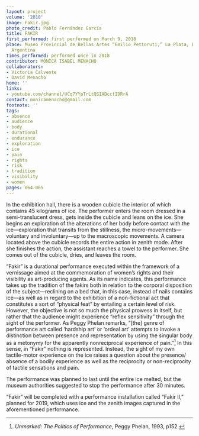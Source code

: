 ```yaml
---
layout: project
volume: '2018'
image: Fakir.jpg
photo_credit: Pablo Fernández García
title: FAKIR
first_performed: first performed on March 9, 2018
place: Museo Provincial de Bellas Artes “Emilio Pettoruti,” La Plata, Buenos Aires,
  Argentina
times_performed: performed once in 2018
contributor: MÓNICA ISABEL MENACHO
collaborators:
- Victoria Calvente
- David Menacho
home: ''
links:
- youtube.com/channel/UCq7YYpTrLtQSIADccfIDRrA
contact: monicamenacho@gmail.com
footnote: ''
tags:
- absence
- audience
- body
- durational
- endurance
- exploration
- ice
- pain
- rights
- risk
- tradition
- visibility
- women
pages: 064-065
---
```


In the exhibition hall, there is a wooden cubicle the interior of which contains 45 kilograms of ice. The performer enters the room dressed in a semi-translucent dress, gets inside the cubicle and leans on the ice. She begins an exploration of the alterations of her body before contact with the ice—exploration that transits from the stillness, the micro-movements—voluntary and involuntary—up to the macroscopic movements. A camera located above the cubicle records the entire action in zenith mode. After she finishes the action, the assistant reaches a towel to the performer. She comes out of the cubicle, dries, and leaves the room.

“Fakir” is a durational performance executed within the framework of a vernissage aimed at the commemoration of women’s rights and their visibility as art-producing agents. As its name indicates, this performance takes up the tradition of the fakirs both in relation to the corporal disposition of the subject—reclining on a bed that, in this case, instead of nails contains ice—as well as in regard to the exhibition of a non-fictional act that constitutes a sort of “physical feat” by entailing a certain level of risk. However, the objective is not so much the physical prowess in itself, but rather that the audience might experience “reflex sensitivity” through the sight of the performer. As Peggy Phelan remarks, “[the] genre of performance art called ‘hardship art’ or ‘ordeal art’ attempts to invoke a distinction between presence and representation by using the singular body as a metonymy for the apparently nonreciprocal experience of pain.”[^1] In this sense, in “Fakir” nothing is represented. Instead, the sight of my own tactile-motor experience on the ice raises a question about the presence/ absence of a bodily experience as well as the reciprocity or non-reciprocity of tactile sensations and pain.

The performance was planned to last until the entire ice melted, but the museum authorities suggested to stop the performance after 30 minutes.

“Fakir” will be completed with a performance installation called “Fakir II,” planned for 2019, which uses ice and the zenith images captured in the aforementioned performance.

[^1]: *Unmarked: The Politics of Performance*, Peggy Phelan, 1993, p152.
